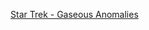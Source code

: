 ---
layout: post
wordpress_id: 1494
wordpress_url: http://noesbueno.com/archives/1494
date: '2012-06-29 12:09:13 -0500'
date_gmt: '2012-06-29 17:09:13 -0500'
body: |
  <p><a href="http://youtube.com/watch?v=QpcoOTXdQbk">Star Trek - Gaseous Anomalies</a></p>
---